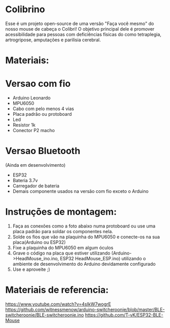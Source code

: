 # Colibrino
Esse é um projeto open-source de uma versão "Faça você mesmo" do nosso mouse de cabeça o Colibri! O objetivo principal dele é promover acessibilidade para pessoas com deficiências físicas do como tetraplegia, artrogripose, amputações e parilisia cerebral.

# Materiais:
# Versao com fio
- Arduino Leonardo
- MPU6050
- Cabo com pelo menos 4 vias
- Placa padrão ou protoboard
- Led
- Resistor 1k
- Conector P2 macho
# Versao Bluetooth
(Ainda em desenvolvimento)
- ESP32
- Bateria 3.7v
- Carregador de bateria 
- Demais componente usados na versão com fio exceto o Arduino 

# Instruções de montagem:
1. Faça as conexões como a foto abaixo numa protoboard ou use uma placa padrão para soldar os componentes nela. 
2. Solde os fios que vão na plaquinha do MPU6050 e conecte-os na sua placa(Arduino ou ESP32)
3. Fixe a plaquinha do MPU6050 em algum óculos
4. Grave o código na placa que estiver utilizando (Arduino->HeadMouse_ino.ino, ESP32 HeadMouse_ESP.ino) utilizando o ambiente de desenvolvimento do Arduino devidamente configurado
5. Use e aproveite ;)

# Materiais de referencia:
https://www.youtube.com/watch?v=4sIkW7wogrE
https://github.com/witnessmenow/arduino-switcheroonie/blob/master/BLE-switcheroonie/BLE-switcheroonie.ino
https://github.com/T-vK/ESP32-BLE-Mouse
